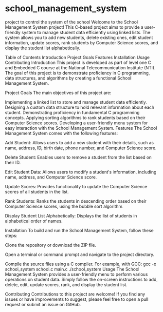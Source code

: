 # school_management_system
project to control the system of the school
Welcome to the School Management System project! This C-based project aims to provide a user-friendly system to manage student data efficiently using linked lists. The system allows you to add new students, delete existing ones, edit student information, update scores, rank students by Computer Science scores, and display the student list alphabetically.

Table of Contents
Introduction
Project Goals
Features
Installation
Usage
Contributing
Introduction
This project is developed as part of level one C and Embedded C course at the National Telecommunication Institute (NTI). The goal of this project is to demonstrate proficiency in C programming, data structures, and algorithms by creating a functional School Management System.

Project Goals
The main objectives of this project are:

Implementing a linked list to store and manage student data efficiently.
Designing a custom data structure to hold relevant information about each student.
Demonstrating proficiency in fundamental C programming concepts.
Applying sorting algorithms to rank students based on their Computer Science scores.
Developing a user-friendly menu system for easy interaction with the School Management System.
Features
The School Management System comes with the following features:

Add Student: Allows users to add a new student with their details, such as name, address, ID, birth date, phone number, and Computer Science score.

Delete Student: Enables users to remove a student from the list based on their ID.

Edit Student Data: Allows users to modify a student's information, including name, address, and Computer Science score.

Update Scores: Provides functionality to update the Computer Science scores of all students in the list.

Rank Students: Ranks the students in descending order based on their Computer Science scores, using the bubble sort algorithm.

Display Student List Alphabetically: Displays the list of students in alphabetical order of names.

Installation
To build and run the School Management System, follow these steps:

Clone the repository or download the ZIP file.

Open a terminal or command prompt and navigate to the project directory.

Compile the source files using a C compiler. For example, with GCC:
gcc -o school_system school.c main.c
./school_system
Usage
The School Management System provides a user-friendly menu to perform various operations on student data. Simply follow the on-screen instructions to add, delete, edit, update scores, rank, and display the student list.

Contributing
Contributions to this project are welcome! If you find any issues or have improvements to suggest, please feel free to open a pull request or submit an issue on GitHub.
